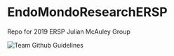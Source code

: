 # EndoMondoResearchERSP
Repo for 2019 ERSP Julian McAuley Group

![Team Github Guidelines](https://docs.google.com/document/d/1hM76ivYA4GdZv6I_8XzfL5JcnZCcTpRgF1hnmmYNBvA/edit?usp=sharing)
